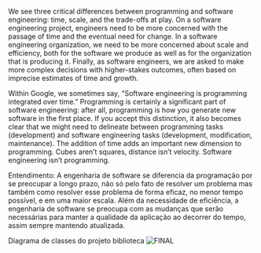 We see three critical differences between programming and software engineering: time, scale, and the trade-offs at play. On a software engineering project, engineers need to be more concerned with the passage of time and the eventual need for change. In a software engineering organization, we need to be more concerned about scale and efficiency, both for the software we produce as well as for the organization that is producing it. Finally, as software engineers, we are asked to make more complex decisions with higher-stakes outcomes, often based on imprecise estimates of time and growth. 

Within Google, we sometimes say, “Software engineering is programming integrated over time.” Programming is certainly a significant part of software engineering: after all, programming is how you generate new software in the first place. If you accept this distinction, it also becomes clear that we might need to delineate between programming tasks (development) and software engineering tasks (development, modification, maintenance). The addition of time adds an important new dimension to programming. Cubes aren’t squares, distance isn’t velocity. Software engineering isn’t programming.

Entendimento:
A engenharia de software se diferencia da programação por se preocupar a longo prazo, não só pelo fato de resolver um problema mas também como resolver esse problema de forma eficaz, no menor tempo possível, e em uma maior escala. Além da necessidade de eficiência, a engenharia de software se preocupa com as mudanças que serão necessárias para manter a qualidade da aplicação ao decorrer do tempo, assim sempre mantendo atualizada.

Diagrama de classes do projeto biblioteca
![FINAL](https://github.com/Meowo2/Bertoti/assets/112907764/c5d9b250-c6b2-4c8f-9f9f-f9523a90b590)
